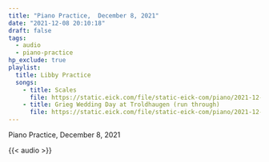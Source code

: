 ```yaml
---
title: "Piano Practice,  December 8, 2021"
date: "2021-12-08 20:10:18"
draft: false
tags:
  - audio
  - piano-practice
hp_exclude: true
playlist:
  title: Libby Practice
  songs:
    - title: Scales
      file: https://static.eick.com/file/static-eick-com/piano/2021-12-08-001.mp3
    - title: Grieg Wedding Day at Troldhaugen (run through)
      file: https://static.eick.com/file/static-eick-com/piano/2021-12-08-002.mp3
---
```


Piano Practice, December 8, 2021

<!--more-->

{{< audio >}}
